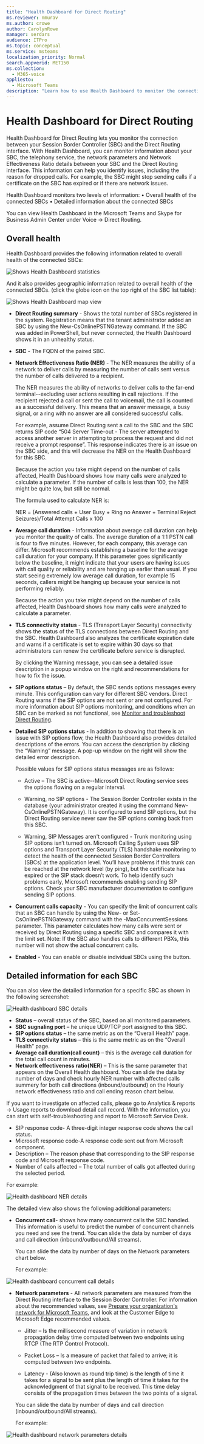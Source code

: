 ```yaml
---
title: "Health Dashboard for Direct Routing"
ms.reviewer: nmurav
ms.author: crowe
author: CarolynRowe
manager: serdars
audience: ITPro
ms.topic: conceptual
ms.service: msteams
localization_priority: Normal
search.appverid: MET150
ms.collection: 
  - M365-voice
appliesto: 
  - Microsoft Teams
description: "Learn how to use Health Dashboard to monitor the connection between your Session Border Controller and Direct Routing."
---
```


# Health Dashboard for Direct Routing

Health Dashboard for Direct Routing lets you monitor the connection between your Session Border Controller (SBC) and the Direct Routing interface. With Health Dashboard, you can monitor information about your SBC, the telephony service, the network parameters and Network Effectiveness Ratio details between your SBC and the Direct Routing interface. This information can help you identify issues, including the reason for dropped calls. For example, the SBC might stop sending calls if a certificate on the SBC has expired or if there are network issues.

Health Dashboard monitors two levels of information:
    •	Overall health of the connected SBCs
    •	Detailed information about the connected SBCs

You can view Health Dashboard in the Microsoft Teams and Skype for Business Admin Center under Voice -> Direct Routing.



## Overall health

Health Dashboard provides the following information related to overall health of the connected SBCs:

 ![Shows Health Dashboard statistics](media/SBCoverview.png)
 
 And it also provides geographic information related to overall health of the connected SBCs. (click the globe icon on the top right of the SBC list table):
 
 ![Shows Health Dashboard map view](media/map_overview.png)

- **Direct Routing summary** - Shows the total number of SBCs registered in the system. Registration means that the tenant administrator added an SBC by using the New-CsOnlinePSTNGateway command. If the SBC was added in PowerShell, but never connected, the Health Dashboard shows it in an unhealthy status.

- **SBC** - The FQDN of the paired SBC.

- **Network Effectiveness Ratio (NER)** - The NER measures the ability of a network to deliver calls by measuring the number of calls sent versus the number of calls delivered to a recipient.  

   The NER measures the ability of networks to deliver calls to the far-end terminal--excluding user actions resulting in call rejections.  If the recipient rejected a call or sent the call to voicemail, the call is counted as a successful delivery. This means that an answer message, a busy signal, or a ring with no answer are all considered successful calls. 
  
   For example, assume Direct Routing sent a call to the SBC and the SBC returns SIP code “504 Server Time-out - The server attempted to access another server in attempting to process the request and did not receive a prompt response”. This response indicates there is an issue on the SBC side, and this will decrease the NER on the Health Dashboard for this SBC. 
  
   Because the action you take might depend on the number of calls affected, Health Dashboard shows how many calls were analyzed to calculate a parameter. If the number of calls is less than 100, the NER might be quite low, but still be normal. 

   The formula used to calculate NER is:

   NER = (Answered calls + User Busy + Ring no Answer + Terminal Reject Seizures)/Total Attempt Calls x 100

 
- **Average call duration** - Information about average call duration can help you monitor the quality of calls. The average duration of a 1:1 PSTN call is four to five minutes. However, for each company, this average can differ. Microsoft recommends establishing a baseline for the average call duration for your company. If this parameter goes significantly below the baseline, it might indicate that your users are having issues with call quality or reliability and are hanging up earlier than usual. If you start seeing extremely low average call duration, for example 15 seconds, callers might be hanging up because your service is not performing reliably. 

   Because the action you take might depend on the number of calls affected, Health Dashboard shows how many calls were analyzed to calculate a parameter.

- **TLS connectivity status** - TLS (Transport Layer Security) connectivity shows the status of the TLS connections between Direct Routing and the SBC. Health Dashboard also analyzes the certificate expiration date and warns if a certificate is set to expire within 30 days so that administrators can renew the certificate before service is disrupted.

   By clicking the Warning message, you can see a detailed issue description in a popup window on the right and recommendations for how to fix the issue.

- **SIP options status** – By default, the SBC sends options messages every minute. This configuration can vary for different SBC vendors. Direct Routing warns if the SIP options are not sent or are not configured. For more information about SIP options monitoring, and conditions when an SBC can be marked as not functional, see [Monitor and troubleshoot Direct Routing](direct-routing-monitor-and-troubleshoot.md).

- **Detailed SIP options status** - In addition to showing that there is an issue with SIP options flow, the Health Dashboard also provides detailed descriptions of the errors. You can access the description by clicking the “Warning” message. A pop-up window on the right will show the detailed error description.

   Possible values for SIP options status messages are as follows:

    - Active – The SBC is active--Microsoft Direct Routing service sees the options flowing on a regular interval.

    - Warning, no SIP options - The Session Border Controller exists in the database (your administrator created it using the command New-CsOnlinePSTNGateway). It is configured to send SIP options, but the Direct Routing service never saw the SIP options coming back from this SBC.

    - Warning, SIP Messages aren't configured - Trunk monitoring using SIP options isn’t turned on. Microsoft Calling System uses SIP options and Transport Layer Security (TLS) handshake monitoring to detect the health of the connected Session Border Controllers (SBCs) at the application level. You’ll have problems if this trunk can be reached at the network level (by ping), but the certificate has expired or the SIP stack doesn’t work. To help identify such problems early, Microsoft recommends enabling sending SIP options. Check your SBC manufacturer documentation to configure sending SIP options. 

- **Concurrent calls capacity** - You can specify the limit of concurrent calls that an SBC can handle by using the New- or Set-CsOnlinePSTNGateway command with the -MaxConcurrentSessions parameter. This parameter calculates how many calls were sent or received by Direct Routing using a specific SBC and compares it with the limit set. Note:  If the SBC also handles calls to different PBXs, this number will not show the actual concurrent calls.

- **Enabled** - You can enable or disable individual SBCs using the button.


## Detailed information for each SBC

You can also view the detailed information for a specific SBC as shown in the following screenshot:

![Health dashboard SBC details](media/SBCdetail.png)

- **Status** – overall status of the SBC, based on all monitored parameters.
- **SBC sugnaling port** – he unique UDP/TCP port assigned to this SBC.
- **SIP options status** – the same metric as on the “Overall Health” page.
- **TLS connectivity status** –  this is the same metric as on the “Overall Health” page.
- **Average call duration(call count)** –  this is the average call duration for the total call count in minutes.
- **Network effectiveness ratio(NER)** – This is the same parameter that appears on the Overall Health dashboard. You can slide the data by number of days and check hourly NER number with affected calls summery for both call directions (inbound/outbound) on the Hourly network effectiveness ratio and call ending reason chart below.

If you want to investigate on affected calls, please go to Analytics & reports -> Usage reports to download detail call record. With the information, you can start with self-troubleshooting and report to Microsoft Service Desk.  

   - SIP response code- A three-digit integer response code shows the call status.
   - Microsoft response code-A response code sent out from Microsoft component.
   - Description – The reason phase that corresponding to the SIP response code and Microsoft response code.
   - Number of calls affected – The total number of calls got affected during the selected period.

For example:

![Health dashboard NER details](media/NERdetail.png)

The detailed view also shows the following additional parameters:

- **Concurrent call**- shows  how many concurrent calls the SBC handled. This information is useful to predict the number of concurrent channels you need and see the trend. You can slide the data by number of days and call direction (inbound/outbound/All streams).

  You can slide the data by number of days on the Network parameters chart below.

  For example:

![Health dashboard concurrent call details](media/concurrent_calls.png)

- **Network parameters** - All network parameters are measured from the Direct Routing interface to the Session Border Controller. For information about the recommended values, see [Prepare your organization's network for Microsoft Teams](https://docs.microsoft.com/en-us/microsoftteams/prepare-network), and look at the Customer Edge to Microsoft Edge recommended values.

   - Jitter – Is the millisecond measure of variation in network propagation delay time computed between two endpoints using RTCP (The RTP Control Protocol).

   - Packet Loss – Is a measure of packet that failed to arrive; it is computed between two endpoints.

   - Latency - (Also known as round trip time) is the length of time it takes for a signal to be sent plus the length of time it takes for the acknowledgment of that signal to be received. This time delay consists of the propagation times between the two points of a signal.

   You can slide the data by number of days and call direction (inbound/outbound/All streams).

  For example:

![Health dashboard network parameters details](media/Network_parameters.png)

